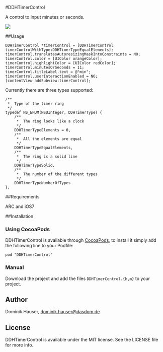 #DDHTimerControl

A control to input minutes or seconds.

![](https://raw.githubusercontent.com/dasdom/DDHTimerControl/master/DDHTimerControlDemo/screenshot.png)


##Usage

    DDHTimerControl *timerControl = [DDHTimerControl timerControlWithType:DDHTimerTypeEqualElements];
    timerControl.translatesAutoresizingMaskIntoConstraints = NO;
    timerControl.color = [UIColor orangeColor];
    timerControl.highlightColor = [UIColor redColor];
    timerControl.minutesOrSeconds = 11;
    timerControl.titleLabel.text = @"min";
    timerControl.userInteractionEnabled = NO;
    [contentView addSubview:timerControl];
    

Currently there are three types supported:

    /**
     *  Type of the timer ring
     */
    typedef NS_ENUM(NSUInteger, DDHTimerType) {
        /**
         *  The ring looks like a clock
         */
        DDHTimerTypeElements = 0,
        /**
         *  All the elements are equal
         */
        DDHTimerTypeEqualElements,
        /**
         *  The ring is a solid line
         */
        DDHTimerTypeSolid,
        /**
         *  The number of the different types
         */
        DDHTimerTypeNumberOfTypes
    };

    
##Requirements

ARC and iOS7

##Installation

### Using CocoaPods

DDHTimerControl is available through [CocoaPods](http://cocoapods.org), to install
it simply add the following line to your Podfile:

    pod "DDHTimerControl"

### Manual

Download the project and add the files `DDHTimerControl.{h,m}` to your project.

## Author

Dominik Hauser, dominik.hauser@dasdom.de

## License

DDHTimerControl is available under the MIT license. See the LICENSE file for more info.


